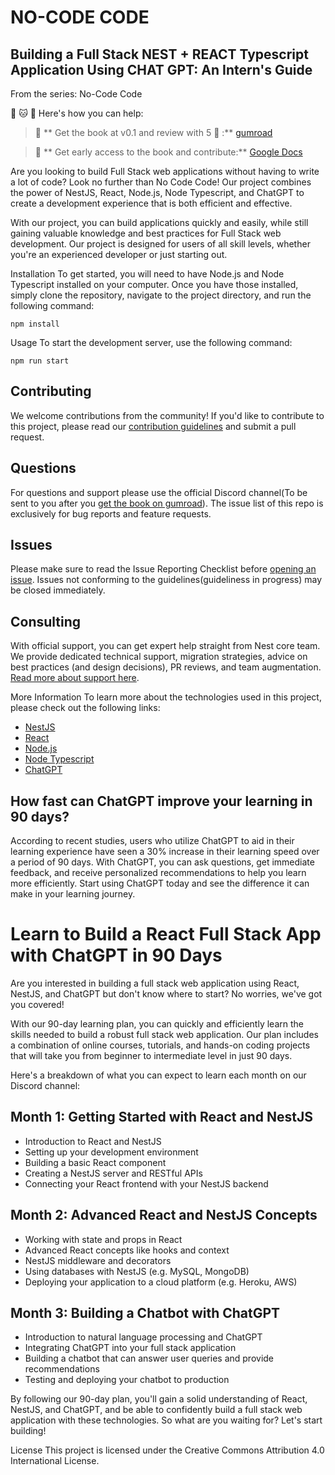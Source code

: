 # NO-CODE CODE

## Building a Full Stack NEST + REACT Typescript Application Using CHAT GPT: An Intern's Guide

From the series: No-Code Code

🚀 🐱 🦫
Here's how you can help:

> 🚗 ** Get the book at v0.1 and review with 5 🌟 :** [gumroad](https://iamteo.gumroad.com/l/chat-gpt-full-stack-intern/446hqdp?_gl=1*1hy5y8w*_ga*NjU5MDU5ODI3LjE2Nzc3OTA1OTE.*_ga_6LJN6D94N6*MTY3Nzk3NDU1Ny45LjEuMTY3Nzk3NjU0Ni4wLjAuMA..)

> 📖 ** Get early access to the book and contribute:**  [Google Docs](https://docs.google.com/document/d/1tx4G-nzT\_5TvXZwEAC4KUqAeLLpAISHHWd6wTb0qJu8/edit)


Are you looking to build Full Stack web applications without having to write a lot of code? Look no further than No Code Code! Our project combines the power of NestJS, React, Node.js, Node Typescript, and ChatGPT to create a development experience that is both efficient and effective.

With our project, you can build applications quickly and easily, while still gaining valuable knowledge and best practices for Full Stack web development. Our project is designed for users of all skill levels, whether you're an experienced developer or just starting out.

Installation To get started, you will need to have Node.js and Node Typescript installed on your computer. Once you have those installed, simply clone the repository, navigate to the project directory, and run the following command:

```shell
npm install

```

Usage To start the development server, use the following command:

```shell
npm run start

```

## Contributing 
We welcome contributions from the community! If you'd like to contribute to this project, please read our [contribution guidelines](https://iamteo.gumroad.com/l/chat-gpt-full-stack-intern/446hqdp?_gl=1*1hy5y8w*_ga*NjU5MDU5ODI3LjE2Nzc3OTA1OTE.*_ga_6LJN6D94N6*MTY3Nzk3NDU1Ny45LjEuMTY3Nzk3NjU0Ni4wLjAuMA..) and submit a pull request.


## Questions
For questions and support please use the official Discord channel(To be sent to you after you [get the book on gumroad](https://iamteo.gumroad.com/l/chat-gpt-full-stack-intern/446hqdp?_gl=1*1hy5y8w*_ga*NjU5MDU5ODI3LjE2Nzc3OTA1OTE.*_ga_6LJN6D94N6*MTY3Nzk3NDU1Ny45LjEuMTY3Nzk3NjU0Ni4wLjAuMA..)). The issue list of this repo is exclusively for bug reports and feature requests.

## Issues
Please make sure to read the Issue Reporting Checklist before [opening an issue](https://github.com/tdeleanu/no-code-code/issues). Issues not conforming to the guidelines(guideliness in progress) may be closed immediately.

## Consulting
With official support, you can get expert help straight from Nest core team. We provide dedicated technical support, migration strategies, advice on best practices (and design decisions), PR reviews, and team augmentation. [Read more about support here](https://iamteo.gumroad.com/l/chat-gpt-full-stack-intern/446hqdp?_gl=1*1hy5y8w*_ga*NjU5MDU5ODI3LjE2Nzc3OTA1OTE.*_ga_6LJN6D94N6*MTY3Nzk3NDU1Ny45LjEuMTY3Nzk3NjU0Ni4wLjAuMA..).


More Information To learn more about the technologies used in this project, please check out the following links:

-   [NestJS](https://nestjs.com/)
-   [React](https://reactjs.org/)
-   [Node.js](https://nodejs.org/)
-   [Node Typescript](https://www.typescriptlang.org/)
-   [ChatGPT](https://openai.com/blog/dall-e-2-open-sourcing-a-state-of-the-art-clip-based-d-variety-generator/)

## How fast can ChatGPT improve your learning in 90 days?

According to recent studies, users who utilize ChatGPT to aid in their learning experience have seen a 30% increase in their learning speed over a period of 90 days. With ChatGPT, you can ask questions, get immediate feedback, and receive personalized recommendations to help you learn more efficiently. Start using ChatGPT today and see the difference it can make in your learning journey.

# Learn to Build a React Full Stack App with ChatGPT in 90 Days

Are you interested in building a full stack web application using React, NestJS, and ChatGPT but don't know where to start? No worries, we've got you covered!

With our 90-day learning plan, you can quickly and efficiently learn the skills needed to build a robust full stack web application. Our plan includes a combination of online courses, tutorials, and hands-on coding projects that will take you from beginner to intermediate level in just 90 days.

Here's a breakdown of what you can expect to learn each month on our Discord channel: 

## Month 1: Getting Started with React and NestJS

-   Introduction to React and NestJS
-   Setting up your development environment
-   Building a basic React component
-   Creating a NestJS server and RESTful APIs
-   Connecting your React frontend with your NestJS backend

## Month 2: Advanced React and NestJS Concepts

-   Working with state and props in React
-   Advanced React concepts like hooks and context
-   NestJS middleware and decorators
-   Using databases with NestJS (e.g. MySQL, MongoDB)
-   Deploying your application to a cloud platform (e.g. Heroku, AWS)

## Month 3: Building a Chatbot with ChatGPT

-   Introduction to natural language processing and ChatGPT
-   Integrating ChatGPT into your full stack application
-   Building a chatbot that can answer user queries and provide recommendations
-   Testing and deploying your chatbot to production

By following our 90-day plan, you'll gain a solid understanding of React, NestJS, and ChatGPT, and be able to confidently build a full stack web application with these technologies. So what are you waiting for? Let's start building!

License This project is licensed under the Creative Commons Attribution 4.0 International License.
